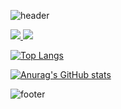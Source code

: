 ![header](https://capsule-render.vercel.app/api?type=venom&color=000000&height=200&section=header&text=땅땅꼬&fontSize=30&fontColor=d9e1e8)

<a href="https://www.instagram.com/rndox_99" target="_blank">
<img src="https://img.shields.io/badge/instagram-E4405F?style=instagram&logo=instagram&logoColor=white&color=000000"/>
</a>

<a href="https://www.python.org/" target="_blank">
<img src="https://img.shields.io/badge/python-E4405F?style=instagram&logo=python&logoColor=white&color=000000"/>
</a>

[![Top Langs](https://github-readme-stats.vercel.app/api/top-langs/?username=DDDDKo)](https://github.com/DDDDKo)

[![Anurag's GitHub stats](https://github-readme-stats.vercel.app/api?username=DDDDKo&show_icons=true&theme=graywhite)](https://github.com/DDDDKo)

![footer](https://capsule-render.vercel.app/api?&type=waving&color=000000)
